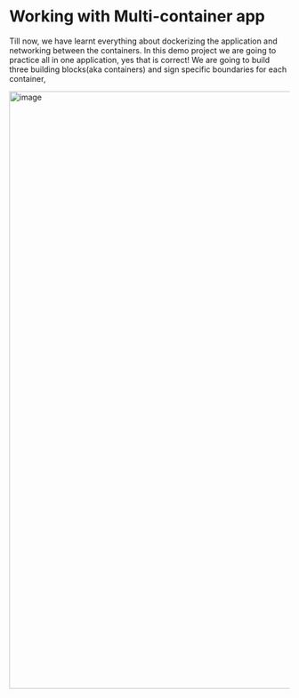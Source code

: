 # Working with Multi-container app

Till now, we have learnt everything about dockerizing the application and networking between the containers. In this demo project we are going to practice all in one application, yes that is correct! We are going to build three building blocks(aka containers) and sign specific boundaries for each container,

<img width="1075" alt="image" src="https://github.com/user-attachments/assets/5e05c401-7ade-42ae-84d2-27dbcf4ca18c">

